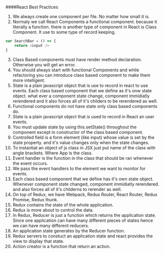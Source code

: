 ####React Best Practices
1.  We always create one component per file. No matter how small it is.
2.  Normaly we call React Components a functional component. because it literally a function. there is another type of component in React is Class Component. It use to some type of record keeping.

```javascript
var SearchBar = () => {
    return <input />
}
```
3.  Class Based components must have render method declaration. Otherwise you will get an error.
4.  You should always start with functional Components and while refactoring you can introduce class based component to make them more intelligent.
5.  State is a plain javascript object that is use to record in react to use events. Each class based component that we define as it's onw state object. what ever a component state change, component immidiatly rerendered and it also forces all of it's childers to be rerendered as well.
6.  Functional components do not have state only class based components do.
7.  State is a plain javascript object that is used to record in React an user events.
8.  You must update state by using this.setState() throughout the component except in constructor of the class based component.
9.  Controlled field is a form element (like input) whose value is set by the state property. and it's value changes only when the state changes.
10. To instantiat an object of js class in JSX just put name of the class with angle brackets. <App /> Where App is the class.
11. Event handler is the function in the class that should be ran whenever the event occurs.
12. We pass the event handlers to the element we want to monitor for events.
13. Each class based component that we define has it's own state object. Whenever component state changed, component immidiatly rerendered. and also forces all of it's childerns to rerender as well.
14. On top of Redux, we have Webpack, Redux Router, React Router, Redux Promise, Redux thunk.
15. Redux contains the state of the whole application.
16. Redux is more about to control the data.
17. In Redux, Reducer is just a function which returns the application state. Since one application can have many different pieces of states hence we can have many different reducers.
18. An application state generates by the Reducer function.
19. Redux servers to constuct an application state and react provides the view to display that state.
20. Action creator is a function that return an action.

